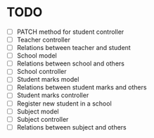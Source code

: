 # TODO

- [ ] PATCH method for student controller
- [ ] Teacher controller
- [ ] Relations between teacher and student
- [ ] School model
- [ ] Relations between school and others
- [ ] School controller
- [ ] Student marks model
- [ ] Relations between student marks and others
- [ ] Student marks controller
- [ ] Register new student in a school
- [ ] Subject model
- [ ] Subject controller
- [ ] Relations between subject and others
